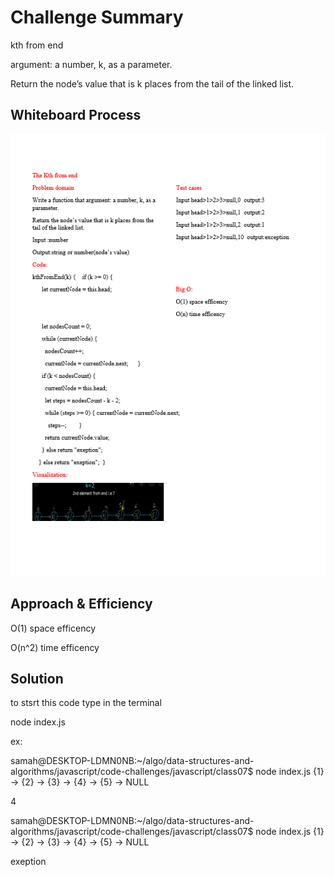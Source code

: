 # Challenge Summary
<!-- Description of the challenge -->
kth from end

argument: a number, k, as a parameter.

Return the node’s value that is k places from the tail of the linked list.


## Whiteboard Process
<!-- Embedded whiteboard image -->
![](./KthFromEnd.png)

## Approach & Efficiency
<!-- What approach did you take? Why? What is the Big O space/time for this approach? -->

O(1) space efficency

O(n^2) time efficency

## Solution
<!-- Show how to run your code, and examples of it in action -->
to stsrt this code type in the terminal

node index.js

ex:

samah@DESKTOP-LDMN0NB:~/algo/data-structures-and-algorithms/javascript/code-challenges/javascript/class07$ node index.js
{1} -> {2} -> {3} -> {4} -> {5} -> NULL

4

samah@DESKTOP-LDMN0NB:~/algo/data-structures-and-algorithms/javascript/code-challenges/javascript/class07$ node index.js
{1} -> {2} -> {3} -> {4} -> {5} -> NULL

exeption
